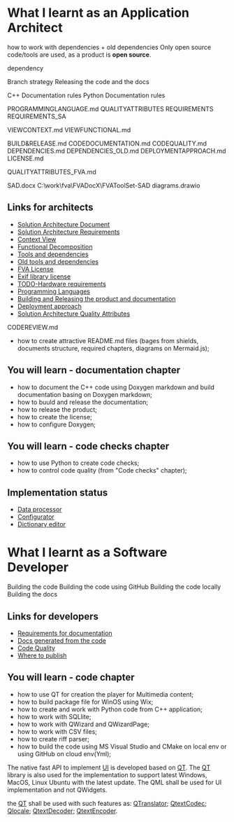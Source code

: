 # What I learnt as an Application Architect

how to work with dependencies + old dependencies
Only open source code/tools are used, as a product is **open source**.

dependency 

Branch strategy
Releasing the code and the docs

C++ Documentation rules
Python Documentation rules

PROGRAMMINGLANGUAGE.md
QUALITYATTRIBUTES
REQUIREMENTS
REQUIREMENTS_SA

VIEWCONTEXT.md
VIEWFUNCTIONAL.md

BUILD&RELEASE.md
CODEDOCUMENTATION.md
CODEQUALITY.md
DEPENDENCIES.md
DEPENDENCIES_OLD.md
DEPLOYMENTAPPROACH.md
LICENSE.md

QUALITYATTRIBUTES_FVA.md

SAD.docx
C:\work\fva\FVADocX\FVAToolSet-SAD diagrams.drawio

## Links for architects 
- [Solution Architecture Document](FVADocX/SAD.docx)
- [Solution Architecture Requirements](FVADocMD/REQUIREMENTS_SA.md)
- [Context View](FVADocMD/VIEWCONTEXT.md)
- [Functional Decomposition](FVADocMD/VIEWFUNCTIONAL.md)
- [Tools and dependencies](FVADocMD/DEPENDENCIES.md)
- [Old tools and dependencies](FVADocMD/DEPENDENCIES_OLD.md)
- [FVA License](FVADocMD/LICENSE.md)
- [Exif library license](FVACommonLib/LICENSE)
- [TODO-Hardware requirements](TODO)
- [Programming Languages](FVADocMD/PROGRAMMINGLANGUAGE.md)
- [Building and Releasing the product and documentation](FVADocMD/BUILD&RELEASE.md)
- [Deployment approach](FVADocMD/DEPLOYMENTAPPROACH.md)
- [Solution Architecture Quality Attributes](FVADocMD/QUALITYATTRIBUTES.md)

CODEREVIEW.md

* how to create attractive README.md files (bages from shields, documents structure, required chapters, diagrams on Mermaid.js);
## You will learn - documentation chapter
* how to document the C++ code using Doxygen markdown and build documentation basing on Doxygen markdown;
* how to buuld and release the documentation;
* how to release the product;
* how to create the license;
* how to configure Doxygen;

## You will learn - code checks chapter
* how to use Python to create code checks;
* how to control code quality (from "Code checks" chapter);

## Implementation status
- [Data processor](FVADataProcessor/IMPLEMENTATIONSTATUS.MD)
- [Configurator](FVAConfigurator/IMPLEMENTATIONSTATUS.MD)
- [Dictionary editor](FVADictionaryEditor/IMPLEMENTATIONSTATUS.MD)


# What I learnt as a Software Developer

Building the code 
Building the code using GitHub
Building the code locally
Building the docs

## Links for developers
- [Requirements for documentation](FVADocMD/CODEDOCUMENTATION.md)
- [Docs generated from the code](https://dimanikulin.github.io/fva/)
- [Code Quality](FVADocMD/CODEQUALITY.md)
- [Where to publish](FVADocMD/WHERETOPUBLISH.md)

## You will learn - code chapter
* how to use QT for creation the player for Multimedia content;
* how to build package file for WinOS using Wix;
* how to create and work with Python code from C++ application;
* how to work with SQLlite;
* how to work with QWizard and QWizardPage;
* how to work with CSV files;
* how to create riff parser;
* how to build the code using MS Visual Studio and CMake on local env or using GitHub on cloud env(Yml);

The native fast API to implement [UI](https://en.wikipedia.org/wiki/User_interface) is developed based on [QT](https://en.wikipedia.org/wiki/Qt_(software)). 
The [QT](https://en.wikipedia.org/wiki/Qt_(software)) library is also used for the implementation to support latest Windows, MacOS, Linux Ubuntu with the latest update. 
The QML shall be used for UI implementation and not QWidgets.

the [QT](https://en.wikipedia.org/wiki/Qt_(software)) shall be used with such features as:
[QTranslator](https://doc.qt.io/qt-5/qtranslator.html);
[QtextCodec](https://doc.qt.io/qt-5/qtextcodec.html);
[Qlocale](https://doc.qt.io/qt-5/qlocale.html);
[QtextDecoder](https://doc.qt.io/qt-5/qtextdecoder.html);
[QtextEncoder](https://doc.qt.io/qt-5/qtextencoder.html).
